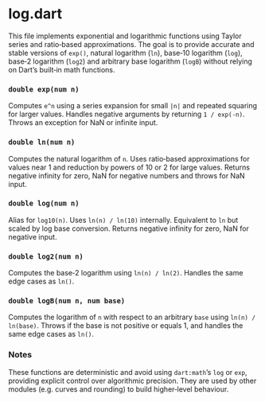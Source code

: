 # log.dart

This file implements exponential and logarithmic functions using Taylor series and ratio‑based approximations.  The goal is to provide accurate and stable versions of `exp()`, natural logarithm (`ln`), base‑10 logarithm (`log`), base‑2 logarithm (`log2`) and arbitrary base logarithm (`logB`) without relying on Dart’s built‑in math functions.

### `double exp(num n)`

Computes `e^n` using a series expansion for small `|n|` and repeated squaring for larger values.  Handles negative arguments by returning `1 / exp(-n)`.  Throws an exception for NaN or infinite input.

### `double ln(num n)`

Computes the natural logarithm of `n`.  Uses ratio‑based approximations for values near 1 and reduction by powers of 10 or 2 for large values.  Returns negative infinity for zero, NaN for negative numbers and throws for NaN input.

### `double log(num n)`

Alias for `log10(n)`.  Uses `ln(n) / ln(10)` internally.  Equivalent to `ln` but scaled by log base conversion.  Returns negative infinity for zero, NaN for negative input.

### `double log2(num n)`

Computes the base‑2 logarithm using `ln(n) / ln(2)`.  Handles the same edge cases as `ln()`.

### `double logB(num n, num base)`

Computes the logarithm of `n` with respect to an arbitrary `base` using `ln(n) / ln(base)`.  Throws if the base is not positive or equals 1, and handles the same edge cases as `ln()`.

### Notes

These functions are deterministic and avoid using `dart:math`’s `log` or `exp`, providing explicit control over algorithmic precision.  They are used by other modules (e.g. curves and rounding) to build higher‑level behaviour.
